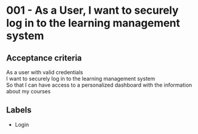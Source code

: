 # 001 - As a User, I want to securely log in to the learning management system

## Acceptance criteria

As a user with valid credentials \
I want to securely log in to the learning management system \
So that I can have access to a personalized dashboard with the information about my courses

## Labels

- Login
